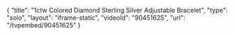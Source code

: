 {
    "title": "1ctw Colored Diamond Sterling Silver Adjustable Bracelet",
    "type": "solo",
    "layout": "iframe-static",
    "videoId": "90451625",
    "url": "\/tvpembed\/90451625"
}